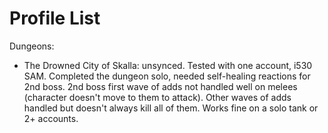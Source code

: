 # Profile List

Dungeons:

- The Drowned City of Skalla: unsynced. Tested with one account, i530 SAM. Completed the dungeon solo, needed self-healing reactions for 2nd boss. 2nd boss first wave of adds not handled well on melees (character doesn't move to them to attack). Other waves of adds handled but doesn't always kill all of them. Works fine on a solo tank or 2+ accounts.
